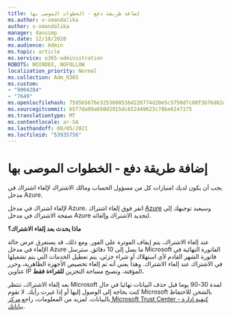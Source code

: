 ```yaml
---
title: إضافة طريقة دفع - الخطوات الموصى بها
ms.author: v-smandalika
author: v-smandalika
manager: dansimp
ms.date: 12/18/2020
ms.audience: Admin
ms.topic: article
ms.service: o365-administration
ROBOTS: NOINDEX, NOFOLLOW
localization_priority: Normal
ms.collection: Adm_O365
ms.custom:
- "9004284"
- "7649"
ms.openlocfilehash: 7595b5676e3253600536d226774d20e5c5750d7c88f3b76d82d82c320fb295a8
ms.sourcegitcommit: b5f7da89a650d2915dc652449623c78be6247175
ms.translationtype: MT
ms.contentlocale: ar-SA
ms.lasthandoff: 08/05/2021
ms.locfileid: "53935756"
---
```

# <a name="add-payment-method---recommended-steps"></a>إضافة طريقة دفع - الخطوات الموصى بها

يجب أن يكون لديك امتيازات كل من مسؤول الحساب ومالك الاشتراك لإلغاء اشتراك في مدخل Azure. 

لإلغاء اشتراك في مدخل Azure، انقر فوق إلغاء اشتراك  [Azure](https://ms.portal.azure.com/#blade/Microsoft_Azure_Billing/SubscriptionsBlade) وسيعيد توجيهك إلى صفحة الاشتراك في مدخل Azure لتحديد الاشتراك وإلغائه. 

**ماذا يحدث بعد إلغاء الاشتراك؟** 

عند إلغاء الاشتراك، يتم إيقاف الفوترة على الفور. ومع ذلك، قد يستغرق عرض حالة الإلغاء في مدخل Azure ما يصل إلى 10 دقائق. سترسل Microsoft الفاتورة النهائية في فاتورة الشهر القادم لأي استهلاك أو شراء جزئي. يتم تعطيل الخدمات التي يتم تشغيلها في الاشتراك عند إلغاء الاشتراك. وهذا يعني أنه تم إلغاء تخصيص الأجهزة الظاهرية، وحرر عناوين IP المؤقتة، وتصبح مساحة التخزين **للقراءة فقط.** 

بعد إلغاء الاشتراك، تنتظر Microsoft لمدة 30-90 يوما قبل حذف البيانات نهائيا في حال كنت بحاجة إلى الوصول إليها أو إذا غيرت رأيك. لا تقوم Microsoft بالشحن للاحتفاظ بالبيانات. لمزيد من المعلومات، راجع [مركز Microsoft Trust Center - كيفية إدارة بياناتك](https://www.microsoft.com/trust-center/privacy/data-management#leave).



